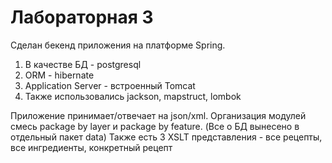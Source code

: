 # Лабораторная 3

Сделан бекенд приложения на платформе Spring. 
1. В качестве БД - postgresql
2. ORM - hibernate
3. Application Server - встроенный Tomcat
4. Также использовались jackson, mapstruct, lombok 

Приложение принимает/отвечает на json/xml.
Организация модулей смесь package by layer и package by feature. (Все о БД вынесено в отдельный пакет data)
Также есть 3 XSLT представления - все рецепты, все ингредиенты, конкретный рецепт 